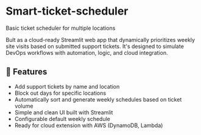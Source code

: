 # Smart-ticket-scheduler
Basic ticket scheduler for multiple locations

Bult as a cloud-ready Streamlit web app that dynamically prioritizes weekly site visits based on submitted support tickets. It's designed to simulate DevOps workflows with automation, logic, and cloud integration.

## 🔧 Features

- Add support tickets by name and location
- Block out days for specific locations
- Automatically sort and generate weekly schedules based on ticket volume
- Simple and clean UI built with Streamlit
- Configurable default weekly schedule
- Ready for cloud extension with AWS (DynamoDB, Lambda)
